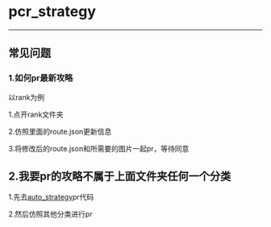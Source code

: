 # pcr_strategy

------

## 常见问题

### 1.如何pr最新攻略

以rank为例

1.点开rank文件夹

2.仿照里面的route.json更新信息

3.将修改后的route.json和所需要的图片一起pr，等待同意

## 2.我要pr的攻略不属于上面文件夹任何一个分类

1.先去[auto_strategy](https://github.com/SonderXiaoming/auto_strategy)pr代码

2.然后仿照其他分类进行pr
